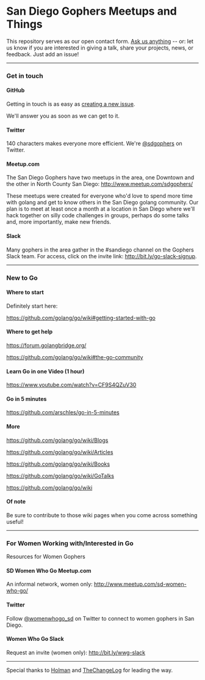 # San Diego Gophers Meetups and Things

This repository serves as our open contact form. [Ask us anything](https://github.com/sdgophers/meetups/issues/new) -- or: let us know if you are interested in giving a talk, share your projects, news, or feedback. Just add an issue!

---

### Get in touch

#### GitHub
Getting in touch is as easy as [creating a new issue](https://github.com/sdgophers/meetups/issues/new).

We'll answer you as soon as we can get to it.

#### Twitter

140 characters makes everyone more efficient. We're [@sdgophers](https://twitter.com/sdgophers) on Twitter.

#### Meetup.com

The San Diego Gophers have two meetups in the area, one Downtown and the other in North County San Diego: http://www.meetup.com/sdgophers/

These meetups were created for everyone who'd love to spend more time with golang and get to know others in the San Diego golang community. Our plan is to meet at least once a month at a location in San Diego where we'll hack together on silly code challenges in groups, perhaps do some talks and, more importantly, make new friends. 

#### Slack

Many gophers in the area gather in the #sandiego channel on the Gophers Slack team. For access, click on the invite link: http://bit.ly/go-slack-signup.

---

### New to Go

#### Where to start
Definitely start here: 

https://github.com/golang/go/wiki#getting-started-with-go

#### Where to get help

https://forum.golangbridge.org/

https://github.com/golang/go/wiki#the-go-community

#### Learn Go in one Video (1 hour)

https://www.youtube.com/watch?v=CF9S4QZuV30

#### Go in 5 minutes

https://github.com/arschles/go-in-5-minutes

#### More

https://github.com/golang/go/wiki/Blogs

https://github.com/golang/go/wiki/Articles

https://github.com/golang/go/wiki/Books

https://github.com/golang/go/wiki/GoTalks

https://github.com/golang/go/wiki


#### Of note
Be sure to contribute to those wiki pages when you come across something useful!

---
### For Women Working with/Interested in Go

Resources for Women Gophers

#### SD Women Who Go Meetup.com

An informal network, women only: http://www.meetup.com/sd-women-who-go/

#### Twitter

Follow [@womenwhogo_sd](https://twitter.com/womenwhogo_sd) on Twitter to connect to women gophers in San Diego.

#### Women Who Go Slack

Request an invite (women only): http://bit.ly/wwg-slack

---

Special thanks to [Holman](https://github.com/holman/feedback) and [TheChangeLog](https://github.com/thechangelog/ping) for leading the way.
